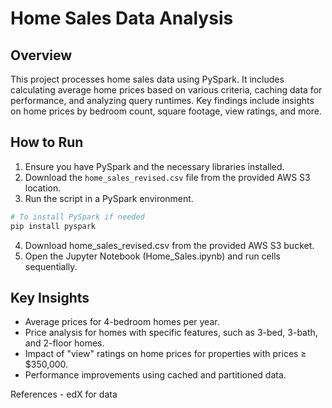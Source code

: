 # Home Sales Data Analysis

## Overview
This project processes home sales data using PySpark. It includes calculating average home prices based on various criteria, caching data for performance, and analyzing query runtimes. Key findings include insights on home prices by bedroom count, square footage, view ratings, and more.

## How to Run
1. Ensure you have PySpark and the necessary libraries installed.
2. Download the `home_sales_revised.csv` file from the provided AWS S3 location.
3. Run the script in a PySpark environment.
```bash
# To install PySpark if needed
pip install pyspark

```
4. Download home_sales_revised.csv from the provided AWS S3 bucket.
5. Open the Jupyter Notebook (Home_Sales.ipynb) and run cells sequentially.

## Key Insights
- Average prices for 4-bedroom homes per year.
- Price analysis for homes with specific features, such as 3-bed, 3-bath, and 2-floor homes.
- Impact of "view" ratings on home prices for properties with prices ≥ $350,000.
- Performance improvements using cached and partitioned data.

References - edX for data 



